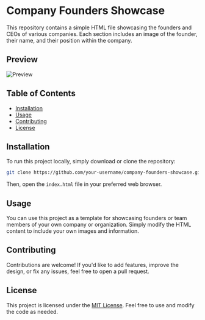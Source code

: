 # Company Founders Showcase

This repository contains a simple HTML file showcasing the founders and CEOs of various companies. Each section includes an image of the founder, their name, and their position within the company. 

## Preview

![Preview](preview.png)

## Table of Contents

- [Installation](#installation)
- [Usage](#usage)
- [Contributing](#contributing)
- [License](#license)

## Installation

To run this project locally, simply download or clone the repository:

```bash
git clone https://github.com/your-username/company-founders-showcase.git
```

Then, open the `index.html` file in your preferred web browser.

## Usage

You can use this project as a template for showcasing founders or team members of your own company or organization. Simply modify the HTML content to include your own images and information.

## Contributing

Contributions are welcome! If you'd like to add features, improve the design, or fix any issues, feel free to open a pull request.

## License

This project is licensed under the [MIT License](LICENSE). Feel free to use and modify the code as needed.